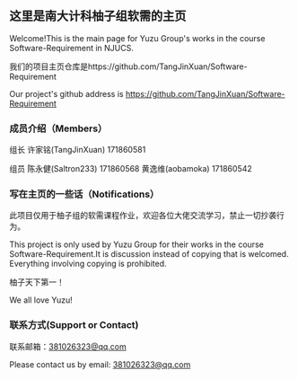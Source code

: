 ## 这里是南大计科柚子组软需的主页

Welcome!This is the main page for Yuzu Group's works in the course Software-Requirement in NJUCS. 

我们的项目主页仓库是https://github.com/TangJinXuan/Software-Requirement

Our project's github address is https://github.com/TangJinXuan/Software-Requirement

### 成员介绍（Members）

组长 许家铭(TangJinXuan) 171860581

组员 陈永健(Saltron233) 171860568   黄逸维(aobamoka) 171860542

### 写在主页的一些话（Notifications）

此项目仅用于柚子组的软需课程作业，欢迎各位大佬交流学习，禁止一切抄袭行为。

This project is only used by Yuzu Group for their works in the course Software-Requirement.It is discussion instead of copying that is welcomed. Everything involving copying is prohibited.

柚子天下第一！

We all love Yuzu!

### 联系方式(Support or Contact)

联系邮箱：381026323@qq.com

Please contact us by email: 381026323@qq.com
